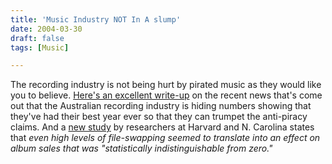```yaml
---
title: 'Music Industry NOT In A slump'
date: 2004-03-30
draft: false
tags: [Music]

---
```


The recording industry is not being hurt by pirated music as they would like you to believe. [Here's an excellent write-up](http://arstechnica.com/news/posts/1080605291.html) on the recent news that's come out that the Australian recording industry is hiding numbers showing that they've had their best year ever so that they can trumpet the anti-piracy claims. And a [new study](http://news.com.com/2100-1027_3-5181562.html) by researchers at Harvard and N. Carolina states that _even high levels of file-swapping seemed to translate into an effect on album sales that was "statistically indistinguishable from zero."_